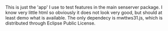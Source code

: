 This is just the 'app' I use to test features in the main senserver package. I know very little html so obviously 
it does not look very good, but should at least demo what is available. 
The only dependecy is mwttws31.js, which is distributed through Eclipse Public License. 